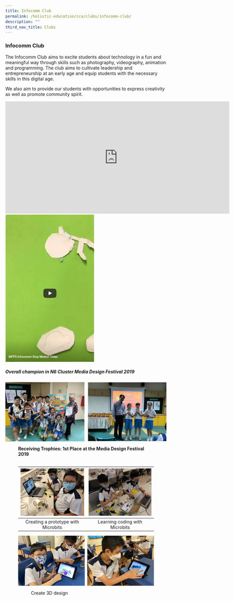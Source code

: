 ```yaml
---
title: Infocomm Club
permalink: /holistic-education/cca/clubs/infocomm-club/
description: ""
third_nav_title: Clubs
---
```

### **Infocomm Club**
The Infocomm Club aims to excite students about technology in a fun and meaningful way through skills such as photography, videography, animation and programming. The club aims to cultivate leadership and entrepreneurship at an early age and equip students with the necessary skills in this digital age. 

We also aim to provide our students with opportunities to express creativity as well as promote community spirit.

<iframe width="700" height="350" src="https://www.youtube.com/embed/jGQGgBXGkgE" title="MFPS infocomm P2 recruitment video" frameborder="0" allow="accelerometer; autoplay; clipboard-write; encrypted-media; gyroscope; picture-in-picture" allowfullscreen></iframe>

<img src="/images/infocomm5.jpg" style="width:55%">

##### **Overall champion in N6 Cluster Media Design Festival 2019**

<img src="/images/infocomm3.jpg" style="width:49%" align=left>
<img src="/images/infocomm4.jpg" style="width:49%" align=right>

<br clear="left">

<figure>
<figcaption><strong> Receiving Trophies: 1st Place at the Media Design Festival 2019
	</strong></figcaption>	
	
<br clear="left">	
	
| <img src="/images/infocomm1.jpg" style="width:100%"> | <img src="/images/infocomm2.jpg" style="width:100%"> |
|:---:|:---:|
| Creating a prototype with Microbits | Learning coding with Microbits |
	
<img src="/images/infocomm6.jpg" style="width:49%" align=left>
<img src="/images/infocomm7.jpg" style="width:49%" align=right>

<br clear="left">
	
<figure>
<figcaption> Create 3D design
	</figcaption>